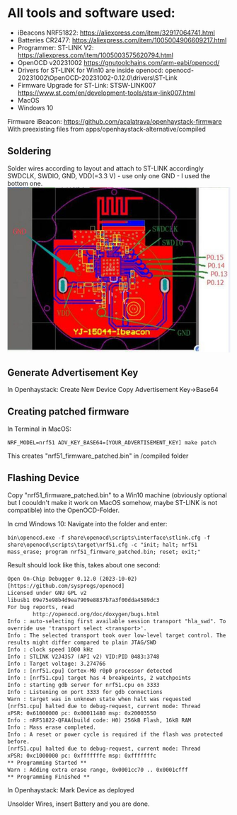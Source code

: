 # All tools and software used: 
* iBeacons NRF51822: https://aliexpress.com/item/32917064741.html
* Batteries CR2477: https://aliexpress.com/item/1005004906609217.html 
* Programmer: ST-LINK V2: https://aliexpress.com/item/1005003575620794.html
* OpenOCD v20231002 https://gnutoolchains.com/arm-eabi/openocd/
* Drivers for ST-LINK for Win10 are inside openocd: openocd-20231002\OpenOCD-20231002-0.12.0\drivers\ST-Link
* Firmware Upgrade for ST-Link: STSW-LINK007 https://www.st.com/en/development-tools/stsw-link007.html 
* MacOS
* Windows 10


Firmware iBeacon: https://github.com/acalatrava/openhaystack-firmware
With preexisting files from apps/openhaystack-alternative/compiled 

## Soldering
Solder wires according to layout and attach to ST-LINK accordingly
SWDCLK, SWDIO, GND, VDD(=3.3 V) - use only one GND - I used the bottom one.
![Board layout](/apps/openhaystack-alternative/layout.jpg)

## Generate Advertisement Key
In Openhaystack:
Create New Device
Copy Advertisement Key->Base64

## Creating patched firmware
In Terminal in MacOS:
```
NRF_MODEL=nrf51 ADV_KEY_BASE64=[YOUR_ADVERTISEMENT_KEY] make patch
```
This creates "nrf51_firmware_patched.bin" in /compiled folder

## Flashing Device
Copy "nrf51_firmware_patched.bin" to a Win10 machine (obviously optional but I coouldn't make it work on MacOS somehow, maybe ST-LINK is not compatible)
into the OpenOCD-Folder.

In cmd Windows 10:
Navigate into the folder and enter:
```
bin\openocd.exe -f share\openocd\scripts\interface\stlink.cfg -f share\openocd\scripts\target\nrf51.cfg -c "init; halt; nrf51 mass_erase; program nrf51_firmware_patched.bin; reset; exit;"
```
Result should look like this, takes about one second:

```
Open On-Chip Debugger 0.12.0 (2023-10-02) [https://github.com/sysprogs/openocd]
Licensed under GNU GPL v2
libusb1 09e75e98b4d9ea7909e8837b7a3f00dda4589dc3
For bug reports, read
        http://openocd.org/doc/doxygen/bugs.html
Info : auto-selecting first available session transport "hla_swd". To override use 'transport select <transport>'.
Info : The selected transport took over low-level target control. The results might differ compared to plain JTAG/SWD
Info : clock speed 1000 kHz
Info : STLINK V2J43S7 (API v2) VID:PID 0483:3748
Info : Target voltage: 3.274766
Info : [nrf51.cpu] Cortex-M0 r0p0 processor detected
Info : [nrf51.cpu] target has 4 breakpoints, 2 watchpoints
Info : starting gdb server for nrf51.cpu on 3333
Info : Listening on port 3333 for gdb connections
Warn : target was in unknown state when halt was requested
[nrf51.cpu] halted due to debug-request, current mode: Thread
xPSR: 0x61000000 pc: 0x00011480 msp: 0x20003550
Info : nRF51822-QFAA(build code: H0) 256kB Flash, 16kB RAM
Info : Mass erase completed.
Info : A reset or power cycle is required if the flash was protected before.
[nrf51.cpu] halted due to debug-request, current mode: Thread
xPSR: 0xc1000000 pc: 0xfffffffe msp: 0xfffffffc
** Programming Started **
Warn : Adding extra erase range, 0x0001cc70 .. 0x0001cfff
** Programming Finished **
```
In Openhaystack:
Mark Device as deployed

Unsolder Wires, insert Battery and you are done.
